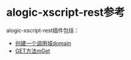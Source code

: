alogic-xscript-rest参考
======================

alogic-xscript-rest插件包括：

- [创建一个调用域domain](plugins/domain.md)
- [GET方法mGet](plugins/mGet.md)